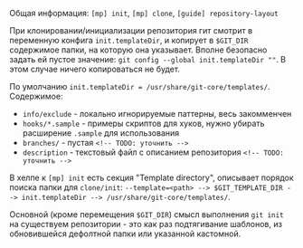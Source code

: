 Общая информация: `[mp] init`, `[mp] clone`, `[guide] repository-layout`

При клонировании/инициализации репозитория гит смотрит в переменную конфига `init.templateDir`, и копирует в `$GIT_DIR` содержимое папки, на которую она указывает. Вполне безопасно задать ей пустое значение: `git config --global init.templateDir ""`. В этом случае ничего копироваться не будет.

По умолчанию `init.templateDir = /usr/share/git-core/templates/`. Содержимое:

- `info/exclude` - локально игнорируемые паттерны, весь закомменчен
- `hooks/*.sample` - примеры скриптов для хуков, нужно убирать расширение `.sample` для использования
- `branches/` - пустая `<!-- TODO: уточнить -->`
- `description` - текстовый файл с описанием репозитория `<!-- TODO: уточнить -->`

В хелпе к `[mp] init` есть секция "Template directory", описывает порядок поиска папки для `clone/init`: `--template=<path> --> $GIT_TEMPLATE_DIR --> init.templateDir --> /usr/share/git-core/templates/`.

Основной (кроме перемещения `$GIT_DIR`) смысл выполнения `git init` на существуем репозитории - это как раз подтягивание шаблонов, из обновившейся дефолтной папки или указанной кастомной.
